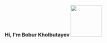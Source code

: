 ### Hi, I'm Bobur Kholbutayev <img src="https://media4.giphy.com/media/gM5qFksULw54NMWyry/giphy.gif?cid=ecf05e47ly2pkzb7d2qj18wxfkx96e13rwb41oxhg18zna8w&rid=giphy.gif&ct=s" width="100px">

